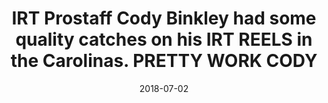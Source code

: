 ---
title: IRT Prostaff Cody Binkley had some quality catches on his IRT REELS in the Carolinas. PRETTY WORK CODY
date: 2018-07-02
description: IRT Prostaff Cody Binkley had some quality catches on his IRT REELS in the Carolinas. PRETTY WORK CODY 
thumb: /assets/images/photo-gallery/cody_binkley-4.jpeg
image: /assets/images/photo-gallery/cody_binkley-4.jpeg
angler-name: Cody Binkley

# reel-type: spinning
# reel-series: 300 

# location: Someplace, United States
# fish: Shark
# fish-length: 49 in.
# fish-weight: 78 lbs.
---